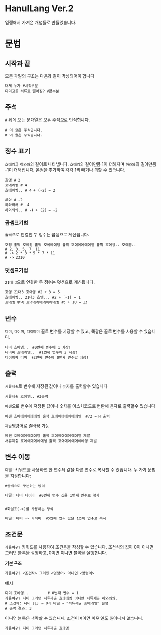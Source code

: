 
# HanulLang Ver.2
엄랭에서 가져온 개념들로 만들었습니다.


# 문법
## 시작과 끝
모든 파일의 구조는 다음과 같이 작성되어야 합니다
```
대체 누가 #시작부분
디미고를 서류로 떨어짐? #끝부분
```
## 주석
`#` 뒤에 오는 문자열은 모두 주석으로 인식합니다.
```
# 이 글은 주석입니다.
# 이 굴은 주식입니다.
```
## 정수 표기
`호에엥`과 `하와와`의 길이로 나타냅니다. `호에엥`의 길이만큼 1이 더해지며 `하와와`의 길이만큼 -1이 더해집니다. 온점을 추가하여 각각 1씩 빼거나 더할 수 있습니다.
```
호엥 # 2
호에에엥 # 4
호에에엥.. # 4 + (-2) = 2

하와 # -2
하와와와 # -4
하와와와.. # -4 + (2) = -2
```


### 곱셈표기법
`훌쩍`으로 연결한 두 정수는 곱셈으로 계산됩니다.
```
호엥 훌쩍 호에엥 훌쩍 호에에에엥 훌쩍 호에에에에에엥 훌쩍 호에엥.. 호에엥..
# 2, 3, 5, 7, 11
# -> 2 * 3 * 5 * 7 * 11
# -> 2310
```
### 덧셈표기법
`21대 3`으로 연결한 두 정수는 덧셈으로 계산됩니다.
```
호엥 21대3 호에엥 #2 + 3 = 5
호에에엥.. 21대3 호엥... #2 + (-1) = 1
호에엥 뿌엑 호에에에에에에에에엥 #3 + 10 = 13
```

## 변수
`디미`, `디이미`, `디이이미` 꼴로 변수를 저장할 수 있고, 똑같은 꼴로 변수를 사용할 수 있습니다.
```
디미 호에엥..  #0번째 변수에 1 저장!
디이미 호에에엥..  #1번째 변수에 2 저장!
디이이미 디미  #2번째 변수에 0번째 변수값 저장!
```

## 출력
`서류제출`로 변수에 저장된 값이나 숫자를 출력할수 있습니다
```
서류제출 호에엥.. #3출력
```
`에겐`으로 변수에 저장된 값이나 숫자를 아스키코드로 변환해 문자로 출력할수 있습니다
```
에겐 호에에에에에에엥 훌쩍 호에에에에에에에엥  #72 = H 출력
```
`제발`명령어로 줄바꿈 가능
```
에겐 호에에에에에에엥 훌쩍 호에에에에에에에엥 제발
서류제출 호에에에에에에엥 훌쩍 호에에에에에에에엥 제발
```

## 변수 이동

`디떨!` 키워드를 사용하면 한 변수의 값을 다른 변수로 복사할 수 있습니다.
두 가지 문법을 지원합니다:
```
#공백으로 구분하는 방식

디떨! 디미 디이미  #0번째 변수 값을 1번째 변수로 복사


#화살표(->)를 사용하는 방식

디떨! 디미 -> 디이미  #0번째 변수 값을 1번째 변수로 복사
```

## 조건문

`가을야구?` 키워드를 사용하여 조건문을 작성할 수 있습니다.
조건식의 값이 0이 아니면 그러면 블록을 실행하고, 0이면 아니면 블록을 실행합니다.


**기본 구조**

`가을야구? <조건식> 그러면 <명령어> 아니면 <명령어>`


예시
```
디미 호에엥..         # 0번째 변수 = 1
가을야구? 디미 그러면 서류제출 호에에엥 아니면 서류제출 하와와와.
# 조건식: 디미 (1) → 0이 아님 → "서류제출 호에에엥" 실행
# 출력 결과: 3
```

아니면 블록은 생략할 수 있습니다. 조건이 0이면 아무 일도 일어나지 않습니다.
```
가을야구? 디미 그러면 서류제출 호에엥
```
